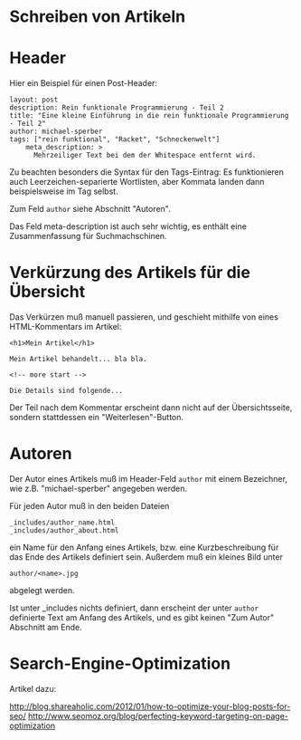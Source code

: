 Schreiben von Artikeln
==

Header
=== 

Hier ein Beispiel für einen Post-Header:

	layout: post
	description: Rein funktionale Programmierung - Teil 2
	title: "Eine kleine Einführung in die rein funktionale Programmierung - Teil 2"
	author: michael-sperber
	tags: ["rein funktional", "Racket", "Schneckenwelt"]
        meta_description: >
          Mehrzeiliger Text bei dem der Whitespace entfernt wird.

Zu beachten besonders die Syntax für den Tags-Eintrag:  Es
funktionieren auch Leerzeichen-separierte Wortlisten, aber Kommata
landen dann beispielsweise im Tag selbst.

Zum Feld `author` siehe Abschnitt "Autoren".

Das Feld meta-description ist auch sehr wichtig, es enthält eine Zusammenfassung für Suchmachschinen.

Verkürzung des Artikels für die Übersicht
===

Das Verkürzen muß manuell passieren, und geschieht mithilfe von eines HTML-Kommentars im Artikel:

    <h1>Mein Artikel</h1>

    Mein Artikel behandelt... bla bla.

    <!-- more start -->

    Die Details sind folgende...

Der Teil nach dem Kommentar erscheint dann nicht auf der Übersichtsseite, sondern stattdessen ein "Weiterlesen"-Button.

Autoren
==

Der Autor eines Artikels muß im Header-Feld `author` mit einem
Bezeichner, wie z.B. "michael-sperber" angegeben werden.

Für jeden Autor muß in den beiden Dateien

    _includes/author_name.html
    _includes/author_about.html

ein Name für den Anfang eines Artikels, bzw. eine Kurzbeschreibung für
das Ende des Artikels definiert sein. Außerdem muß ein kleines Bild unter

    author/<name>.jpg

abgelegt werden.

Ist unter _includes nichts definiert, dann erscheint der unter
`author` definierte Text am Anfang des Artikels, und es gibt keinen
"Zum Autor" Abschnitt am Ende.

Search-Engine-Optimization
==

Artikel dazu:

http://blog.shareaholic.com/2012/01/how-to-optimize-your-blog-posts-for-seo/
http://www.seomoz.org/blog/perfecting-keyword-targeting-on-page-optimization
